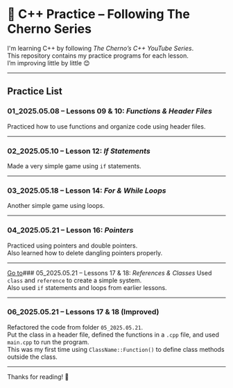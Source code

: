 # 📘 C++ Practice – Following The Cherno Series

I'm learning C++ by following *The Cherno’s C++ YouTube Series*.  
This repository contains my practice programs for each lesson.  
I’m improving little by little 😊

---

##  Practice List

### 01_2025.05.08 – Lessons 09 & 10: *Functions & Header Files*
Practiced how to use functions and organize code using header files.

---

### 02_2025.05.10 – Lesson 12: *If Statements*
Made a very simple game using `if` statements.

---

### 03_2025.05.18 – Lesson 14: *For & While Loops*
Another simple game using loops.

---

### 04_2025.05.21 – Lesson 16: *Pointers*
Practiced using pointers and double pointers.  
Also learned how to delete dangling pointers properly.

---

[Go to](./05-2025.05.21)### 05_2025.05.21 – Lessons 17 & 18: *References & Classes*
Used `class` and `reference` to create a simple system.  
Also used `if` statements and loops from earlier lessons.

---

### 06_2025.05.21 – Lessons 17 & 18 (Improved)
Refactored the code from folder `05_2025.05.21`.  
Put the class in a header file, defined the functions in a `.cpp` file, and used `main.cpp` to run the program.  
This was my first time using `ClassName::Function()` to define class methods outside the class.

---

Thanks for reading! 🙌


